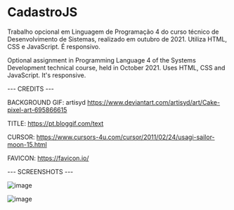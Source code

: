 # CadastroJS
Trabalho opcional em Linguagem de Programação 4 do curso técnico de Desenvolvimento de Sistemas, realizado em outubro de 2021. Utiliza HTML, CSS e JavaScript. É responsivo.

Optional assignment in Programming Language 4 of the Systems Development technical course, held in October 2021. Uses HTML, CSS and JavaScript. It's responsive.

--- CREDITS ---

BACKGROUND GIF: artisyd
https://www.deviantart.com/artisyd/art/Cake-pixel-art-695866615

TITLE:
https://pt.bloggif.com/text

CURSOR:
https://www.cursors-4u.com/cursor/2011/02/24/usagi-sailor-moon-15.html

FAVICON:
https://favicon.io/

--- SCREENSHOTS ---

![image](https://user-images.githubusercontent.com/93265472/139111046-5201ca86-78cf-4c47-ac9b-8277fba14f31.png)

![image](https://user-images.githubusercontent.com/93265472/139111102-43677c53-4e9c-49d7-919a-f27c1b7ca7db.png)
